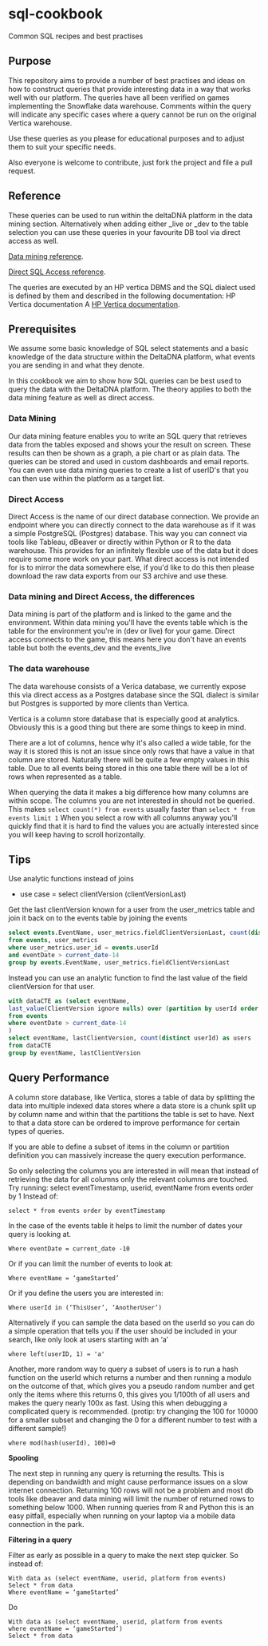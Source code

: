 # sql-cookbook
Common SQL recipes and best practises

## Purpose

This repository aims to provide a number of best practises and ideas on how to construct queries that provide interesting data in a way that works well with our platform. The queries have all been verified on games implementing the Snowflake data warehouse. Comments within the query will indicate any specific cases where a query cannot be run on the original Vertica warehouse.

Use these queries as you please for educational purposes and to adjust them to suit your specific needs.

Also everyone is welcome to contribute, just fork the project and file a pull request. 

## Reference

These queries can be used to run within the deltaDNA platform in the data mining section. Alternatively when adding either _live or _dev to the table selection you can use these queries in your favourite DB tool via direct access as well.

[Data mining reference](http://docs.deltadna.com/reference/analyze/data-mining/ "data mining").

[Direct SQL Access reference](http://docs.deltadna.com/reference/analyze/direct-sql-access/ "direct access").

The queries are executed by an HP vertica DBMS and the SQL dialect used is defined by them and described in the following documentation:
HP Vertica documentation
A [HP Vertica documentation](https://my.vertica.com/docs/8.0.x/HTML/#Authoring/SQLReferenceManual/SQLReferenceManual.htm "Vertica Docs").


## Prerequisites

We assume some basic knowledge of SQL select statements and a basic knowledge of the data structure within the DeltaDNA platform, what events you are sending in and what they denote.

In this cookbook we aim to show how SQL queries can be best used to query the data with the DeltaDNA platform. The theory applies to both the data mining feature as well as direct access.

### Data Mining
Our data mining feature enables you to write an SQL query that retrieves data from the tables exposed and shows your the result on screen. These results can then be shown as a graph, a pie chart or as plain data. The queries can be stored and used in custom dashboards and email reports. You can even use data mining queries to create a list of userID's that you can then use within the platform as a target list.

### Direct Access
Direct Access is the name of our direct database connection. We provide an endpoint where you can directly connect to the data warehouse as if it was a simple PostgreSQL (Postgres) database. This way you can connect via tools like Tableau, dBeaver or directly within Python or R to the data warehouse. This provides for an infinitely flexible use of the data but it does require some more work on your part. What direct access is not intended for is to mirror the data somewhere else, if you'd like to do this then please download the raw data exports from our S3 archive and use these.

### Data mining and Direct Access, the differences
Data mining is part of the platform and is linked to the game and the environment. Within data mining you'll have the events table which is the table for the environment you're in (dev or live) for your game. Direct access connects to the game, this means here you don't have an events table but both the events_dev and the events_live

### The data warehouse
The data warehouse consists of a Verica database, we currently expose this via direct access as a Postgres database since the SQL dialect is similar but Postgres is supported by more clients than Vertica.

Vertica is a column store database that is especially good at analytics. Obviously this is a good thing but there are some things to keep in mind.

There are a lot of columns, hence why it's also called a wide table, for the way it is stored this is not an issue since only rows that have a value in that column are stored. Naturally there will be quite a few empty values in this table.
Due to all events being stored in this one table there will be a lot of rows when represented as a table.

When querying the data it makes a big difference how many columns are within scope. The columns you are not interested in should not be queried. This makes `select count(*) from events` usually faster than `select * from events limit 1` When you select a row with all columns anyway you'll quickly find that it is hard to find the values you are actually interested since you will keep having to scroll horizontally.

## Tips
Use analytic functions instead of joins
- use case = select clientVersion (clientVersionLast)

Get the last clientVersion known for a user from the user_metrics table and join it back on to the events table by joining the events 
 
```sql
select events.EventName, user_metrics.fieldClientVersionLast, count(distinct userId) as users
from events, user_metrics
where user_metrics.user_id = events.userId
and eventDate > current_date-14
group by events.EventName, user_metrics.fieldClientVersionLast
 ```

Instead you can use an analytic function to find the last value of the field clientVersion for that user.
```sql
with dataCTE as (select eventName, 
last_value(ClientVersion ignore nulls) over (partition by userId order by eventId) as lastClientVersion, userId
from events
where eventDate > current_date-14
)
select eventName, lastClientVersion, count(distinct userId) as users
from dataCTE
group by eventName, lastClientVersion
```

## Query Performance

A column store database, like Vertica, stores a table of data by splitting the data into multiple indexed data stores where a data store is a chunk split up by column name and within that the partitions the table is set to have. Next to that a data store can be ordered to improve performance for certain types of queries.

If you are able to define a subset of items in the column or partition definition you can massively increase the query execution performance.

So only selecting the columns you are interested in will mean that instead of retrieving the data for all columns only the relevant columns are touched. Try running: 
select eventTimestamp, userid, eventName from events order by 1
Instead of:
```
select * from events order by eventTimestamp
```
In the case of the events table it helps to limit the number of dates your query is looking at.
```
Where eventDate = current_date -10
```
Or if you can limit the number of events to look at:
```
Where eventName = ‘gameStarted’
````
Or if you define the users you are interested in:
```
Where userId in (‘ThisUser’, ‘AnotherUser’)
```
Alternatively if you can sample the data based on the userId so you can do a simple operation that tells you if the user should be included in your search, like only look at users starting with an ‘a’
```
where left(userID, 1) = 'a'
```

Another, more random way to query a subset of users is to run a hash function on the userId which returns a number and then running a modulo on the outcome of that, which gives you a pseudo random number and get only the items where this returns 0, this gives you 1/100th of all users and makes the query nearly 100x as fast. Using this when debugging a complicated query is recommended. (protip: try changing the 100 for 10000 for a smaller subset and changing the 0 for a different number to test with a different sample!)
```
where mod(hash(userId), 100)=0
```

**Spooling**

The next step in running any query is returning the results. This is depending on bandwidth and might cause performance issues on a slow internet connection. Returning 100 rows will not be a problem and most db tools like dbeaver and data mining will limit the number of returned rows to something below 1000. When running queries from R and Python this is an easy pitfall, especially when running on your laptop via a mobile data connection in the park.

**Filtering in a query**

Filter as early as possible in a query to make the next step quicker.
So instead of:
```
With data as (select eventName, userid, platform from events)
Select * from data
Where eventName = ‘gameStarted’
```
Do

```
With data as (select eventName, userid, platform from events
where eventName = ‘gameStarted’)
Select * from data
```

